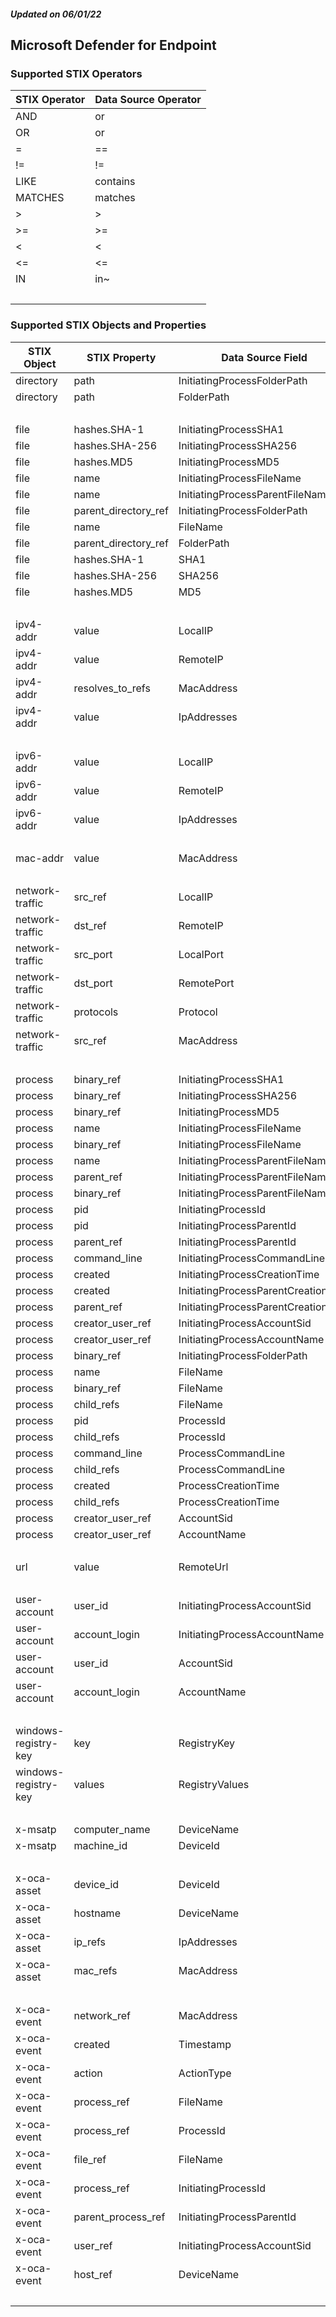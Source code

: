 ##### Updated on 06/01/22
## Microsoft Defender for Endpoint
### Supported STIX Operators
| STIX Operator | Data Source Operator |
|--|--|
| AND | or |
| OR | or |
| = | == |
| != | != |
| LIKE | contains |
| MATCHES | matches |
| > | > |
| >= | >= |
| < | < |
| <= | <= |
| IN | in~ |
| <br> | |
### Supported STIX Objects and Properties
| STIX Object | STIX Property | Data Source Field |
|--|--|--|
| directory | path | InitiatingProcessFolderPath |
| directory | path | FolderPath |
| <br> | | |
| file | hashes.SHA-1 | InitiatingProcessSHA1 |
| file | hashes.SHA-256 | InitiatingProcessSHA256 |
| file | hashes.MD5 | InitiatingProcessMD5 |
| file | name | InitiatingProcessFileName |
| file | name | InitiatingProcessParentFileName |
| file | parent_directory_ref | InitiatingProcessFolderPath |
| file | name | FileName |
| file | parent_directory_ref | FolderPath |
| file | hashes.SHA-1 | SHA1 |
| file | hashes.SHA-256 | SHA256 |
| file | hashes.MD5 | MD5 |
| <br> | | |
| ipv4-addr | value | LocalIP |
| ipv4-addr | value | RemoteIP |
| ipv4-addr | resolves_to_refs | MacAddress |
| ipv4-addr | value | IpAddresses |
| <br> | | |
| ipv6-addr | value | LocalIP |
| ipv6-addr | value | RemoteIP |
| ipv6-addr | value | IpAddresses |
| <br> | | |
| mac-addr | value | MacAddress |
| <br> | | |
| network-traffic | src_ref | LocalIP |
| network-traffic | dst_ref | RemoteIP |
| network-traffic | src_port | LocalPort |
| network-traffic | dst_port | RemotePort |
| network-traffic | protocols | Protocol |
| network-traffic | src_ref | MacAddress |
| <br> | | |
| process | binary_ref | InitiatingProcessSHA1 |
| process | binary_ref | InitiatingProcessSHA256 |
| process | binary_ref | InitiatingProcessMD5 |
| process | name | InitiatingProcessFileName |
| process | binary_ref | InitiatingProcessFileName |
| process | name | InitiatingProcessParentFileName |
| process | parent_ref | InitiatingProcessParentFileName |
| process | binary_ref | InitiatingProcessParentFileName |
| process | pid | InitiatingProcessId |
| process | pid | InitiatingProcessParentId |
| process | parent_ref | InitiatingProcessParentId |
| process | command_line | InitiatingProcessCommandLine |
| process | created | InitiatingProcessCreationTime |
| process | created | InitiatingProcessParentCreationTime |
| process | parent_ref | InitiatingProcessParentCreationTime |
| process | creator_user_ref | InitiatingProcessAccountSid |
| process | creator_user_ref | InitiatingProcessAccountName |
| process | binary_ref | InitiatingProcessFolderPath |
| process | name | FileName |
| process | binary_ref | FileName |
| process | child_refs | FileName |
| process | pid | ProcessId |
| process | child_refs | ProcessId |
| process | command_line | ProcessCommandLine |
| process | child_refs | ProcessCommandLine |
| process | created | ProcessCreationTime |
| process | child_refs | ProcessCreationTime |
| process | creator_user_ref | AccountSid |
| process | creator_user_ref | AccountName |
| <br> | | |
| url | value | RemoteUrl |
| <br> | | |
| user-account | user_id | InitiatingProcessAccountSid |
| user-account | account_login | InitiatingProcessAccountName |
| user-account | user_id | AccountSid |
| user-account | account_login | AccountName |
| <br> | | |
| windows-registry-key | key | RegistryKey |
| windows-registry-key | values | RegistryValues |
| <br> | | |
| x-msatp | computer_name | DeviceName |
| x-msatp | machine_id | DeviceId |
| <br> | | |
| x-oca-asset | device_id | DeviceId |
| x-oca-asset | hostname | DeviceName |
| x-oca-asset | ip_refs | IpAddresses |
| x-oca-asset | mac_refs | MacAddress |
| <br> | | |
| x-oca-event | network_ref | MacAddress |
| x-oca-event | created | Timestamp |
| x-oca-event | action | ActionType |
| x-oca-event | process_ref | FileName |
| x-oca-event | process_ref | ProcessId |
| x-oca-event | file_ref | FileName |
| x-oca-event | process_ref | InitiatingProcessId |
| x-oca-event | parent_process_ref | InitiatingProcessParentId |
| x-oca-event | user_ref | InitiatingProcessAccountSid |
| x-oca-event | host_ref | DeviceName |
| <br> | | |
